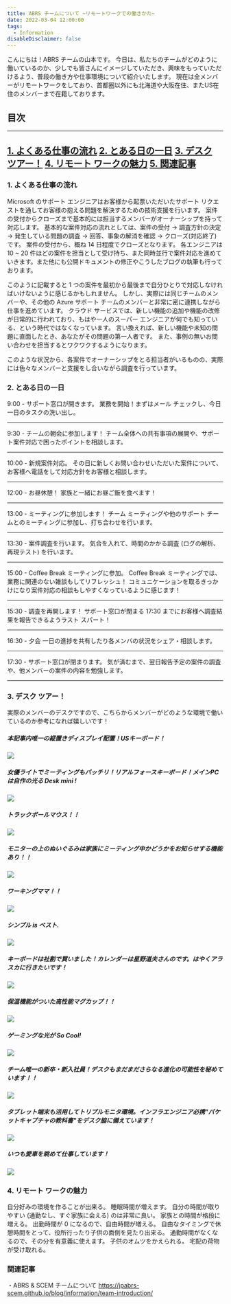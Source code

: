 ```yaml
---
title: ABRS チームについて ~リモートワークでの働きかた~
date: 2022-03-04 12:00:00
tags:
  - Information
disableDisclaimer: false
---
```


<!-- more -->
こんにちは！ABRS チームの山本です。
今日は、私たちのチームがどのように働いているのか、少しでも皆さんにイメージしていただき、興味をもっていただけるよう、普段の働き方や仕事環境について紹介いたします。
現在は全メンバーがリモートワークをしており、首都圏以外にも北海道や大阪在住、またUS在住のメンバーまで在籍しております。


## 目次
-----------------------------------------------------------
[1. よくある仕事の流れ](#1)
[2. とある日の一日](#2)
[3. デスク ツアー！](#3)
[4. リモート ワークの魅力](#4)
[5. 関連記事](#5)
-----------------------------------------------------------


### 1. よくある仕事の流れ<a id="1"></a>
Microsoft のサポート エンジニアはお客様から起票いただいたサポート リクエストを通してお客様の抱える問題を解決するための技術支援を行います。
案件の受付からクローズまで基本的には担当するメンバーがオーナーシップを持って対応します。
基本的な案件対応の流れとしては、案件の受付 → 調査方針の決定 → 発生している問題の調査 → 回答、事象の解消を確認 → クローズ(対応終了) です。
案件の受付から、概ね 14 日程度でクローズとなります。
各エンジニアは 10 ~ 20 件ほどの案件を担当として受け持ち、また同時並行で案件対応を進めていきます。また他にも公開ドキュメントの修正やこうしたブログの執筆も行っております。

このように記載すると 1 つの案件を最初から最後まで自分ひとりで対応しなければいけないように感じるかもしれません。
しかし、実際には同じチームのメンバーや、その他の Azure サポート チームのメンバーと非常に密に連携しながら仕事を進めています。
クラウド サービスでは、新しい機能の追加や機能の改修が日常的に行われており、もはや一人のスーパー エンジニアが何でも知っている、という時代ではなくなっています。
言い換えれば、新しい機能や未知の問題に直面したとき、あなたがその問題の第一人者です。
また、事例の無いお問い合わせを担当するとワクワクするようになります。

このような状況から、各案件でオーナーシップをとる担当者がいるものの、実際には色々なメンバーと支援をし合いながら調査を行っています。

### 2. とある日の一日 <a id="2"></a>

9:00 - サポート窓口が開きます。
業務を開始！まずはメール チェックし、今日一日のタスクの洗い出し。

-----------------------------------------------------------
9:30 - チームの朝会に参加します！
チーム全体への共有事項の展開や、サポート案件対応で困ったポイントを相談します。

-----------------------------------------------------------
10:00 - 新規案件対応。
その日に新しくお問い合わせいただいた案件について、お客様へ電話をして対応方針をお客様と相談します。

-----------------------------------------------------------
12:00 - お昼休憩！
家族と一緒にお昼ご飯を食べます！

-----------------------------------------------------------
13:00 - ミーティングに参加します！
チーム ミーティングや他のサポート チームとのミーティングに参加し、打ち合わせを行います。

-----------------------------------------------------------
13:30 - 案件調査を行います。
気合を入れて、時間のかかる調査 (ログの解析、再現テスト) を行います。

-----------------------------------------------------------
15:00 - Coffee Break ミーティングに参加。
Coffee Break ミーティングでは、業務に関連のない雑談もしてリフレッシュ！
コミュニケーションを取るきっかけになり案件対応の相談もしやすくなっているように感じます！

-----------------------------------------------------------
15:30 - 調査を再開します！
サポート窓口が閉まる 17:30 までにお客様へ調査結果を報告できるようラスト スパート！

-----------------------------------------------------------
16:30 - 夕会
一日の進捗を共有したり各メンバの状況をシェア・相談します。

-----------------------------------------------------------
17:30 - サポート窓口が閉まります。
気が済むまで、翌日報告予定の案件の調査や、他メンバーの案件の内容を勉強します。

-----------------------------------------------------------

### 3. デスク ツアー！<a id="3"></a>
実際のメンバーのデスクですので、こちらからメンバーがどのような環境で働いているのか参考になれば嬉しいです！

##### 本記事内唯一の縦置きディスプレイ配置！USキーボード！
![](https://user-images.githubusercontent.com/71251920/156648350-f0e85a1e-fe54-4866-8268-8914bc880362.png)

##### 女優ライトでミーティングもバッチリ！リアルフォースキーボード！メインPCは自作の光る Desk mini !
![](https://user-images.githubusercontent.com/71251920/156648359-3bdc08e5-c0f5-4b50-ae94-7e0aef791006.jpg)

##### トラックボールマウス！！
![](https://user-images.githubusercontent.com/71251920/156648360-81024452-0551-4987-abb0-944fba099dcc.jpg)

##### モニターの上のぬいぐるみは家族にミーティング中かどうかをお知らせする機能あり！！
![](https://user-images.githubusercontent.com/71251920/156648362-65cc4352-b2bb-4108-a815-6ac80eeb1e13.jpg)

##### ワーキングママ！！
![](https://user-images.githubusercontent.com/71251920/156648364-0b6794a8-4dc9-49d6-b774-dddcc5e6cba2.png)

##### シンプル is ベスト.
![](https://user-images.githubusercontent.com/71251920/156648366-8a3639de-c478-4780-8db6-e7753b016415.jpg)

##### キーボードは社割で買いました！カレンダーは星野道夫さんのです。はやくアラスカに行きたいです！
![](https://user-images.githubusercontent.com/71251920/156648368-15eb0558-c2f4-49cb-a887-61e18cc76088.jpg)

##### 保温機能がついた高性能マグカップ！！
![](https://user-images.githubusercontent.com/71251920/156648370-3fbf5c3d-9022-49e5-a392-c061bb204052.jpg)

##### ゲーミングな光が So Cool!
![](https://user-images.githubusercontent.com/71251920/156648371-3c45e268-97bd-49ef-a84e-60695546a15f.jpg)

##### チーム唯一の新卒・新入社員！デスクもまだまださらなる進化の可能性を秘めています！！
![](https://user-images.githubusercontent.com/71251920/168879380-f0e93804-61b5-4f87-a02d-5d7e57ff17e4.png)

##### タブレット端末も活用してトリプルモニタ環境。インフラエンジニア必携"パケットキャプチャの教科書"をデスク脇に備えています！
![](https://user-images.githubusercontent.com/71251920/168879386-3526cd8d-a403-402f-a8e6-b434c9207302.png)

##### いつも愛車を眺めて仕事しています！
![](https://user-images.githubusercontent.com/71251920/196878695-383606ab-cc50-4460-8544-6de6c6c6b56e.png)



### 4. リモート ワークの魅力<a id="4"></a>
自分好みの環境を作ることが出来る。
睡眠時間が増えます。
自分の時間が取りやすい (通勤なし、すぐ家族に会える) のは非常に良い。
家族との時間が格段に増える。
出勤時間が 0 になるので、自由時間が増える。
自由なタイミングで休憩時間をとって、役所行ったり子供の面倒を見たり出来る。
通勤時間がなくなるので、その分を有意義に使えます。
子供のオムツをかえられる。
宅配の荷物が受け取れる。

### 関連記事<a id="5"></a>
・ABRS & SCEM チームについて
https://jpabrs-scem.github.io/blog/information/team-introduction/